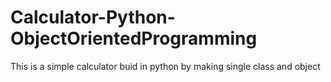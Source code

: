 # Calculator-Python-ObjectOrientedProgramming
This is a simple calculator buid in python by making single class 
and object 
